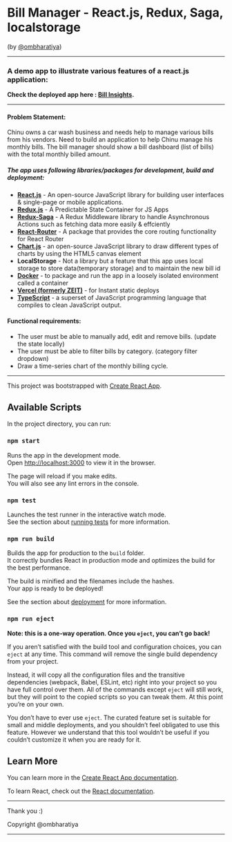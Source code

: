 # Bill Manager - React.js, Redux, Saga, localstorage
(by [@ombharatiya](https://www.linkedin.com/in/ombharatiya))

- - -

### A demo app to illustrate various features of a react.js application:

**Check the deployed app here : [Bill Insights](https://bill-insights.now.sh/).**

- - -
#### Problem Statement:

Chinu owns a car wash business and needs help to manage various bills from his vendors. Need to build an application to help Chinu manage his monthly bills. The bill manager should show a bill dashboard (list of bills) with the total monthly billed amount.


##### The app uses following libraries/packages for development, build and deployment:

- **[React.js](https://reactjs.org/)** - An open-source JavaScript library for building user interfaces & single-page or mobile applications.
- **[Redux.js](https://redux.js.org/)** - A Predictable State Container for JS Apps
- **[Redux-Saga](https://redux-saga.js.org/)** - A Redux Middleware library to handle Asynchronous Actions such as fetching data more easily & effciently
- **[React-Router](https://www.npmjs.com/package/react-router)** - A package that provides the core routing functionality for React Router
- **[Chart.js](https://www.chartjs.org/)** - an open-source JavaScript library to draw different types of charts by using the HTML5 canvas element
- **LocalStorage** - Not a library but a feature that this app uses local storage to store data(temporary storage) and to maintain the new bill id
- **[Docker](https://www.docker.com/)** - to package and run the app in a loosely isolated environment called a container
- **[Vercel (formerly ZEIT)](https://vercel.com/)** - for Instant static deploys
- **[TypeScript](https://github.com/Microsoft/TypeScript)** - a superset of JavaScript programming language that compiles to clean JavaScript output.


#### Functional requirements:

- The user must be able to manually add, edit and remove bills. (update the state locally)
- The user must be able to filter bills by category. (category filter dropdown)
- Draw a time-series chart of the monthly billing cycle.


- - -


This project was bootstrapped with [Create React App](https://github.com/facebook/create-react-app).

## Available Scripts

In the project directory, you can run:

### `npm start`

Runs the app in the development mode.<br />
Open [http://localhost:3000](http://localhost:3000) to view it in the browser.

The page will reload if you make edits.<br />
You will also see any lint errors in the console.

### `npm test`

Launches the test runner in the interactive watch mode.<br />
See the section about [running tests](https://facebook.github.io/create-react-app/docs/running-tests) for more information.

### `npm run build`

Builds the app for production to the `build` folder.<br />
It correctly bundles React in production mode and optimizes the build for the best performance.

The build is minified and the filenames include the hashes.<br />
Your app is ready to be deployed!

See the section about [deployment](https://facebook.github.io/create-react-app/docs/deployment) for more information.

### `npm run eject`

**Note: this is a one-way operation. Once you `eject`, you can’t go back!**

If you aren’t satisfied with the build tool and configuration choices, you can `eject` at any time. This command will remove the single build dependency from your project.

Instead, it will copy all the configuration files and the transitive dependencies (webpack, Babel, ESLint, etc) right into your project so you have full control over them. All of the commands except `eject` will still work, but they will point to the copied scripts so you can tweak them. At this point you’re on your own.

You don’t have to ever use `eject`. The curated feature set is suitable for small and middle deployments, and you shouldn’t feel obligated to use this feature. However we understand that this tool wouldn’t be useful if you couldn’t customize it when you are ready for it.

## Learn More

You can learn more in the [Create React App documentation](https://facebook.github.io/create-react-app/docs/getting-started).

To learn React, check out the [React documentation](https://reactjs.org/).

---

Thank you :)

Copyright @ombharatiya

---
